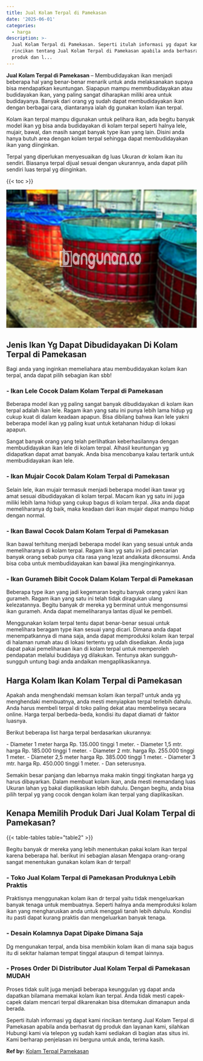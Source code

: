```yaml
---
title: Jual Kolam Terpal di Pamekasan
date: '2025-06-01'
categories:
  - harga
description: >-
  Jual Kolam Terpal di Pamekasan. Seperti itulah informasi yg dapat kami
  rincikan tentang Jual Kolam Terpal di Pamekasan apabila anda berhasrat dg
  produk dan l...
---
```


**Jual Kolam Terpal di Pamekasan** – Membudidayakan ikan menjadi beberapa hal yang benar-benar menarik untuk anda melaksanakan supaya bisa mendapatkan keuntungan. Siapapun mampu memmbudidayakan atau budidayakan ikan, yang paling sangat diharapkan miliki area untuk budidayanya. Banyak dari orang yg sudah dapat membudidayakan ikan dengan berbagai cara, diantaranya ialah dg gunakan kolam ikan terpal.

Kolam ikan terpal mampu digunakan untuk pelihara ikan, ada begitu banyak model ikan yg bisa anda budidayakan di kolam terpal seperti halnya lele, mujair, bawal, dan masih sangat banyak type ikan yang lain. Disini anda hanya butuh area dengan kolam terpal sehingga dapat membudidayakan ikan yang diinginkan.

Terpal yang diperlukan menyesuaikan dg luas Ukuran dr kolam ikan itu sendiri. Biasanya terpal dijual sesuai dengan ukurannya, anda dapat pilih sendiri luas terpal yg diinginkan.

{{< toc >}}

![Jual Kolam Terpal di Pamekasan](/images/jual-kolam-terpal-07.png)

## Jenis Ikan Yg Dapat Dibudidayakan Di Kolam Terpal di Pamekasan

Bagi anda yang inginkan memeliahara atau membudidayakan kolam ikan terpal, anda dapat pilih sebagian ikan sbb!

### \- Ikan Lele Cocok Dalam Kolam Terpal di Pamekasan

Beberapa model ikan yg paling sangat banyak dibudidayakan di kolam ikan terpal adalah ikan lele. Ragam ikan yang satu ini punya lebih lama hidup yg cukup kuat di dalam keadaan apapun. Bisa dibilang bahwa ikan lele yakni beberapa model ikan yg paling kuat untuk ketahanan hidup di lokasi apapun.

Sangat banyak orang yang telah perlihatkan keberhasilannya dengan membudidayakan ikan lele di kolam terpal. Alhasil keuntungan yg didapatkan dapat amat banyak. Anda bisa mencobanya kalau tertarik untuk membudidayakan ikan lele.

### \- Ikan Mujair Cocok Dalam Kolam Terpal di Pamekasan

Selain lele, ikan mujair termasuk menjadi beberapa model ikan tawar yg amat sesuai dibudidayakan di kolam terpal. Macam ikan yg satu ini juga miliki lebih lama hidup yang cukup bagus di kolam terpal. Jika anda dapat memeliharanya dg baik, maka keadaan dari ikan mujair dapat mampu hidup dengan normal.

### \- Ikan Bawal Cocok Dalam Kolam Terpal di Pamekasan

Ikan bawal terhitung menjadi beberapa model ikan yang sesuai untuk anda memeliharanya di kolam terpal. Ragam ikan yg satu ini jadi pencarian banyak orang sebab punya cita rasa yang lezat andaikata dikonsumsi. Anda bisa coba untuk membudidayakan kan bawal jika menginginkannya.

### \- Ikan Gurameh Bibit Cocok Dalam Kolam Terpal di Pamekasan

Beberapa type ikan yang jadi kegemaran begitu banyak orang yakni ikan gurameh. Ragam ikan yang satu ini telah tidak diragukan ulang kelezatannya. Begitu banyak dr mereka yg berminat untuk mengonsumsi ikan gurameh. Anda dapat memeliharanya lantas dijual ke pembeli.

Menggunakan kolam terpal tentu dapat benar-benar sesuai untuk memelihara beragam type ikan sesuai yang dicari. Dimana anda dapat menempatkannya di mana saja, anda dapat memproduksi kolam ikan terpal di halaman rumah atau di lokasi tertentu yg udah disediakan. Anda juga dapat pakai pemeliharaan ikan di kolam terpal untuk memperoleh pendapatan melalui budidaya yg dilakukan. Tentunya akan sungguh-sungguh untung bagi anda andaikan mengaplikasikannya.

## Harga Kolam Ikan Kolam Terpal di Pamekasan

Apakah anda menghendaki memsan kolam ikan terpal? untuk anda yg menghendaki membuatnya, anda mesti menyiapkan terpal terlebih dahulu. Anda harus membeli terpal di toko paling dekat atau membelinya secara online. Harga terpal berbeda-beda, kondisi itu dapat diamati dr faktor luasnya.

Berikut beberapa list harga terpal berdasarkan ukurannya:

\- Diameter 1 meter harga Rp. 135.000 tinggi 1 meter. - Diameter 1,5 mtr. harga Rp. 185.000 tinggi 1 meter. - Diameter 2 mtr. harga Rp. 255.000 tinggi 1 meter. - Diameter 2,5 meter harga Rp. 385.000 tinggi 1 meter. - Diameter 3 mtr. harga Rp. 450.000 tinggi 1 meter. - Dan seterusnya.

Semakin besar panjang dan lebarnya maka makin tinggi tingkatan harga yg harus dibayarkan. Dalam membuat kolam ikan, anda mesti memandang luas Ukuran lahan yg bakal diaplikasikan lebih dahulu. Dengan begitu, anda bisa pilih terpal yg yang cocok dengan kolam ikan terpal yang diaplikasikan.

## Kenapa Memilih Produk Dari Jual Kolam Terpal di Pamekasan?

{{< table-tables table="table2" >}}

Begitu banyak dr mereka yang lebih menentukan pakai kolam ikan terpal karena beberapa hal. berikut ini sebagian alasan Mengapa orang-orang sangat menentukan gunakan kolam ikan dr terpal!

### \- Toko Jual Kolam Terpal di Pamekasan Produknya Lebih Praktis

Praktisnya menggunakan kolam ikan dr terpal yaitu tidak mengeluarkan banyak tenaga untuk membuatnya. Seperti halnya anda memproduksi kolam ikan yang mengharuskan anda untuk menggali tanah lebih dahulu. Kondisi itu pasti dapat kurang praktis dan mengeluarkan banyak tenaga.

### \- Desain Kolamnya Dapat Dipake Dimana Saja

Dg mengunakan terpal, anda bisa membikin kolam ikan di mana saja bagus itu di sekitar halaman tempat tinggal ataupun di tempat lainnya.

### \- Proses Order Di Distributor Jual Kolam Terpal di Pamekasan MUDAH

Proses tidak sulit juga menjadi beberapa keunggulan yg dapat anda dapatkan bilamana memakai kolam ikan terpal. Anda tidak mesti capek-capek dalam mencari terpal dikarenakan bisa ditemukan dimanapun anda berada.

Seperti itulah informasi yg dapat kami rincikan tentang Jual Kolam Terpal di Pamekasan apabila anda berhasrat dg produk dan layanan kami, silahkan Hubungi kami via telepon yg sudah kami sediakan di bagian atas situs ini. Kami berharap penjelasan ini berguna untuk anda, terima kasih.

**Ref by:** [Kolam Terpal Pamekasan](https://id.wikipedia.org/wiki/Kolam)
